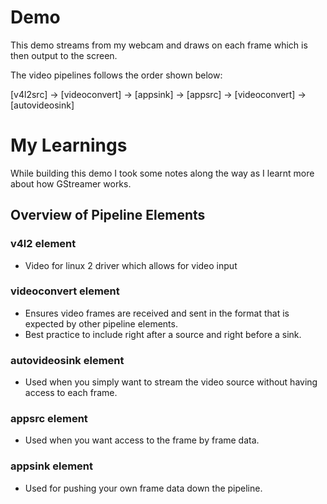 # Demo
This demo streams from my webcam and draws on each frame which is then output to the screen.

The video pipelines follows the order shown below:

[v4l2src] -> [videoconvert] -> [appsink] -> [appsrc] -> [videoconvert] -> [autovideosink] 



# My Learnings

While building this demo I took some notes along the way as I learnt more about how GStreamer works.


## Overview of Pipeline Elements

### v4l2 element
- Video for linux 2 driver which allows for video input

### videoconvert element
- Ensures video frames are received and sent in the format that is expected by other pipeline elements.
- Best practice to include right after a source and right before a sink.

### autovideosink element
- Used when you simply want to stream the video source without having access to each frame.

### appsrc element
- Used when you want access to the frame by frame data.

### appsink element
- Used for pushing your own frame data down the pipeline.
